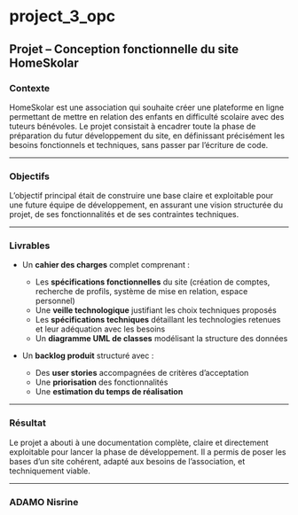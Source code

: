 ﻿# project_3_opc

## Projet – Conception fonctionnelle du site HomeSkolar

### Contexte

HomeSkolar est une association qui souhaite créer une plateforme en ligne permettant de mettre en relation des enfants en difficulté scolaire avec des tuteurs bénévoles. Le projet consistait à encadrer toute la phase de préparation du futur développement du site, en définissant précisément les besoins fonctionnels et techniques, sans passer par l’écriture de code.

---

### Objectifs

L’objectif principal était de construire une base claire et exploitable pour une future équipe de développement, en assurant une vision structurée du projet, de ses fonctionnalités et de ses contraintes techniques.

---

### Livrables

* Un **cahier des charges** complet comprenant :

  * Les **spécifications fonctionnelles** du site (création de comptes, recherche de profils, système de mise en relation, espace personnel)
  * Une **veille technologique** justifiant les choix techniques proposés
  * Les **spécifications techniques** détaillant les technologies retenues et leur adéquation avec les besoins
  * Un **diagramme UML de classes** modélisant la structure des données

* Un **backlog produit** structuré avec :

  * Des **user stories** accompagnées de critères d’acceptation
  * Une **priorisation** des fonctionnalités
  * Une **estimation du temps de réalisation**

---

### Résultat

Le projet a abouti à une documentation complète, claire et directement exploitable pour lancer la phase de développement. Il a permis de poser les bases d’un site cohérent, adapté aux besoins de l’association, et techniquement viable.

---

### ADAMO Nisrine
